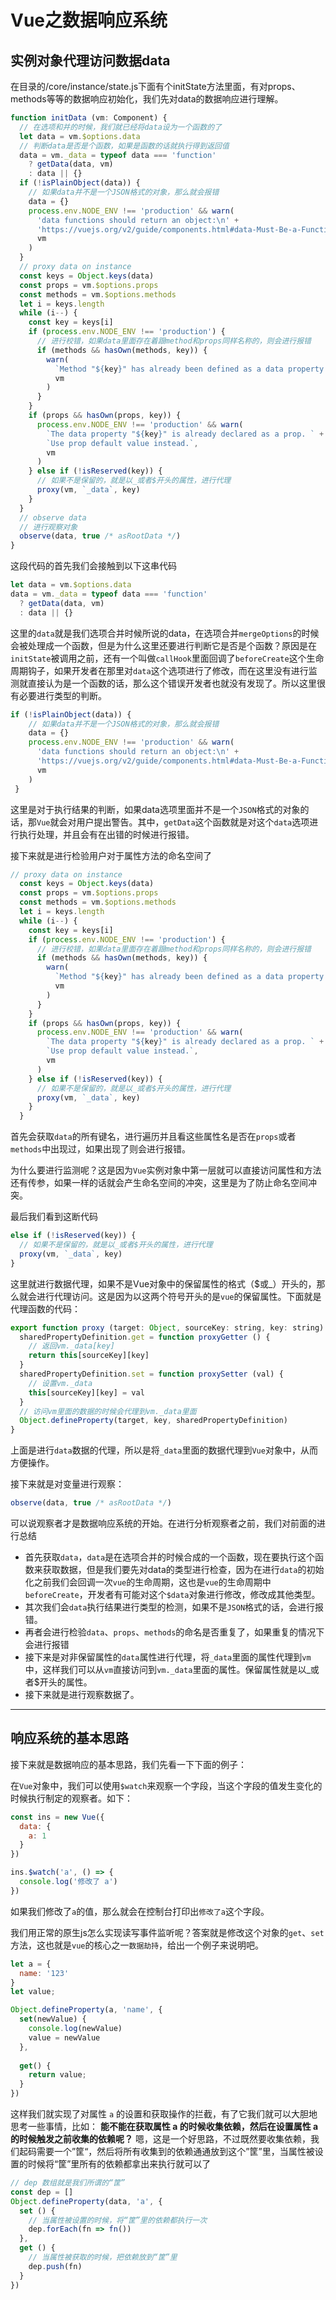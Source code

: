 # Vue之数据响应系统

## 实例对象代理访问数据data

在目录的/core/instance/state.js下面有个initState方法里面，有对props、methods等等的数据响应初始化，我们先对data的数据响应进行理解。

```js
function initData (vm: Component) {
  // 在选项和并的时候，我们就已经将data设为一个函数的了
  let data = vm.$options.data
  // 判断data是否是个函数，如果是函数的话就执行得到返回值
  data = vm._data = typeof data === 'function'
    ? getData(data, vm)
    : data || {}
  if (!isPlainObject(data)) {
    // 如果data并不是一个JSON格式的对象，那么就会报错
    data = {}
    process.env.NODE_ENV !== 'production' && warn(
      'data functions should return an object:\n' +
      'https://vuejs.org/v2/guide/components.html#data-Must-Be-a-Function',
      vm
    )
  }
  // proxy data on instance
  const keys = Object.keys(data)
  const props = vm.$options.props
  const methods = vm.$options.methods
  let i = keys.length
  while (i--) {
    const key = keys[i]
    if (process.env.NODE_ENV !== 'production') {
      // 进行校错，如果data里面存在着跟method和props同样名称的，则会进行报错
      if (methods && hasOwn(methods, key)) {
        warn(
          `Method "${key}" has already been defined as a data property.`,
          vm
        )
      }
    }
    if (props && hasOwn(props, key)) {
      process.env.NODE_ENV !== 'production' && warn(
        `The data property "${key}" is already declared as a prop. ` +
        `Use prop default value instead.`,
        vm
      )
    } else if (!isReserved(key)) {
      // 如果不是保留的，就是以_或者$开头的属性，进行代理
      proxy(vm, `_data`, key)
    }
  }
  // observe data
  // 进行观察对象
  observe(data, true /* asRootData */)
}
```

这段代码的首先我们会接触到以下这串代码

```js
let data = vm.$options.data
data = vm._data = typeof data === 'function'
  ? getData(data, vm)
  : data || {}
```

这里的`data`就是我们选项合并时候所说的data，在选项合并`mergeOptions`的时候会被处理成一个函数，但是为什么这里还要进行判断它是否是个函数？原因是在`initState`被调用之前，还有一个叫做`callHook`里面回调了`beforeCreate`这个生命周期钩子，如果开发者在那里对`data`这个选项进行了修改，而在这里没有进行监测就直接认为是一个函数的话，那么这个错误开发者也就没有发现了。所以这里很有必要进行类型的判断。

```js
if (!isPlainObject(data)) {
    // 如果data并不是一个JSON格式的对象，那么就会报错
    data = {}
    process.env.NODE_ENV !== 'production' && warn(
      'data functions should return an object:\n' +
      'https://vuejs.org/v2/guide/components.html#data-Must-Be-a-Function',
      vm
    )
 }
```

这里是对于执行结果的判断，如果data选项里面并不是一个`JSON`格式的对象的话，那`Vue`就会对用户提出警告。其中，`getData`这个函数就是对这个`data`选项进行执行处理，并且会有在出错的时候进行报错。

接下来就是进行检验用户对于属性方法的命名空间了

```js
// proxy data on instance
  const keys = Object.keys(data)
  const props = vm.$options.props
  const methods = vm.$options.methods
  let i = keys.length
  while (i--) {
    const key = keys[i]
    if (process.env.NODE_ENV !== 'production') {
      // 进行校错，如果data里面存在着跟method和props同样名称的，则会进行报错
      if (methods && hasOwn(methods, key)) {
        warn(
          `Method "${key}" has already been defined as a data property.`,
          vm
        )
      }
    }
    if (props && hasOwn(props, key)) {
      process.env.NODE_ENV !== 'production' && warn(
        `The data property "${key}" is already declared as a prop. ` +
        `Use prop default value instead.`,
        vm
      )
    } else if (!isReserved(key)) {
      // 如果不是保留的，就是以_或者$开头的属性，进行代理
      proxy(vm, `_data`, key)
    }
  }
```

首先会获取`data`的所有键名，进行遍历并且看这些属性名是否在`props`或者`methods`中出现过，如果出现了则会进行报错。

为什么要进行监测呢？这是因为`Vue`实例对象中第一层就可以直接访问属性和方法还有传参，如果一样的话就会产生命名空间的冲突，这里是为了防止命名空间冲突。

最后我们看到这断代码

```js
else if (!isReserved(key)) {
  // 如果不是保留的，就是以_或者$开头的属性，进行代理
  proxy(vm, `_data`, key)
}
```

这里就进行数据代理，如果不是Vue对象中的保留属性的格式（$或_）开头的，那么就会进行代理访问。这是因为以这两个符号开头的是`vue`的保留属性。下面就是代理函数的代码：

```js
export function proxy (target: Object, sourceKey: string, key: string) {
  sharedPropertyDefinition.get = function proxyGetter () {
    // 返回vm._data[key]
    return this[sourceKey][key]
  }
  sharedPropertyDefinition.set = function proxySetter (val) {
    // 设置vm._data
    this[sourceKey][key] = val
  }
  // 访问vm里面的数据的时候会代理到vm._data里面
  Object.defineProperty(target, key, sharedPropertyDefinition)
}
```

上面是进行`data`数据的代理，所以是将`_data`里面的数据代理到`Vue`对象中，从而方便操作。

 接下来就是对变量进行观察：

```js
observe(data, true /* asRootData */)
```

可以说观察者才是数据响应系统的开始。在进行分析观察者之前，我们对前面的进行总结

- 首先获取`data`，`data`是在选项合并的时候合成的一个函数，现在要执行这个函数来获取数据，但是我们要先对data的类型进行检查，因为在进行`data`的初始化之前我们会回调一次`vue`的生命周期，这也是`vue`的生命周期中`beforeCreate`，开发者有可能对这个`$data`对象进行修改，修改成其他类型。
- 其次我们会`data`执行结果进行类型的检测，如果不是`JSON`格式的话，会进行报错。
- 再者会进行检验`data`、`props`、`methods`的命名是否重复了，如果重复的情况下会进行报错
- 接下来是对非保留属性的`data`属性进行代理，将`_data`里面的属性代理到`vm`中，这样我们可以从`vm`直接访问到`vm._data`里面的属性。保留属性就是以_或者$开头的属性。
- 接下来就是进行观察数据了。

****

## 响应系统的基本思路

接下来就是数据响应的基本思路，我们先看一下下面的例子：

在`Vue`对象中，我们可以使用`$watch`来观察一个字段，当这个字段的值发生变化的时候执行制定的观察者。如下：

```js
const ins = new Vue({
  data: {
    a: 1
  }
})

ins.$watch('a', () => {
  console.log('修改了 a')
})
```

如果我们修改了`a`的值，那么就会在控制台打印出`修改了a`这个字段。

我们用正常的原生js怎么实现读写事件监听呢？答案就是修改这个对象的`get`、`set`方法，这也就是`vue`的核心之一`数据劫持`，给出一个例子来说明吧。

```js
let a = {
  name: '123'
}
let value;

Object.defineProperty(a, 'name', {
  set(newValue) {
    console.log(newValue)
   	value = newValue
  },
  
  get() {
    return value;
  }
})
```

这样我们就实现了对属性 `a` 的设置和获取操作的拦截，有了它我们就可以大胆地思考一些事情，比如： **能不能在获取属性 a 的时候收集依赖，然后在设置属性 a 的时候触发之前收集的依赖呢？** 嗯，这是一个好思路，不过既然要收集依赖，我们起码需要一个”筐“，然后将所有收集到的依赖通通放到这个”筐”里，当属性被设置的时候将“筐”里所有的依赖都拿出来执行就可以了

```js
// dep 数组就是我们所谓的“筐”
const dep = []
Object.defineProperty(data, 'a', {
  set () {
    // 当属性被设置的时候，将“筐”里的依赖都执行一次
    dep.forEach(fn => fn())
  },
  get () {
    // 当属性被获取的时候，把依赖放到“筐”里
    dep.push(fn)
  }
})
```

